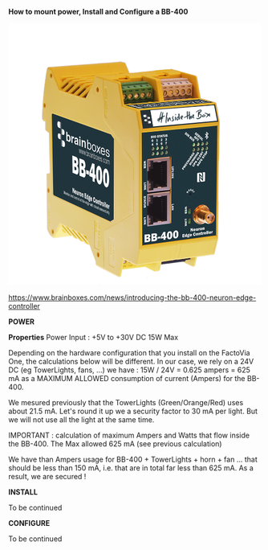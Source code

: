 **How to mount power, Install and Configure a BB-400**

![image.png](./Images/040010image-BB400Overview.png)

https://www.brainboxes.com/news/introducing-the-bb-400-neuron-edge-controller


**POWER**

**Properties** Power Input : +5V to +30V DC 15W Max

Depending on the hardware configuration that you install on the FactoVia One, the calculations below will be different.
In our case, we rely on a 24V DC (eg TowerLights, fans, ...) we have : 
15W / 24V = 0.625 ampers = 625 mA as a MAXIMUM ALLOWED consumption of current (Ampers) for the BB-400.

We mesured previously that the TowerLights (Green/Orange/Red) uses about 21.5 mA. Let's round it up we a security factor to 30 mA per light. But we will not use all the light at the same time.


IMPORTANT : calculation of maximum Ampers and Watts that flow inside the BB-400.
The Max allowed 625 mA (see previous calculation)

We have than Ampers usage for BB-400 + TowerLights + horn + fan ... that should be less than 150 mA, i.e. that are in total far less than 625 mA. As a result, we are secured !

**INSTALL**

To be continued

**CONFIGURE**

To be continued
